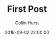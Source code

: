 ---
layout: post
title:  "First Post"
date:   2018-09-02 22:00:00
author: Collin Hurst
permalink: blog/build-a-website.html
---